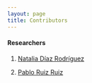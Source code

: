 ```yaml
---
layout: page
title: Contributors
---
```


#### Researchers                                                                       
1. [Natalia Díaz Rodríguez](https://nataliadiaz.github.io)

1. [Pablo Ruiz Ruiz](https://www.linkedin.com/in/pabloruizruiz/)





